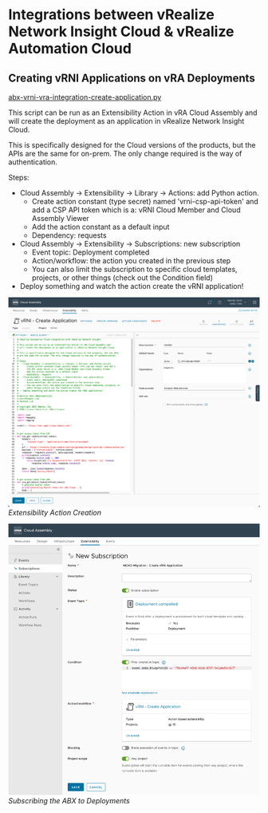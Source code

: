 # Integrations between vRealize Network Insight Cloud & vRealize Automation Cloud

## Creating vRNI Applications on vRA Deployments

[abx-vrni-vra-integration-create-application.py](https://github.com/vrealize-network-insight/vrni-vra-integration/blob/main/abx-vrni-vra-integration-create-application.py)

This script can be run as an Extensibility Action in vRA Cloud Assembly and
will create the deployment as an application in vRealize Network Insight Cloud.

This is specifically designed for the Cloud versions of the products, but the APIs
are the same for on-prem. The only change required is the way of authentication.

Steps:

- Cloud Assembly -> Extensibility -> Library -> Actions: add Python action.
  - Create action constant (type secret) named 'vrni-csp-api-token' and add a
    CSP API token which is a: vRNI Cloud Member and Cloud Assembly Viewer
  - Add the action constant as a default input
  - Dependency: requests
- Cloud Assembly -> Extensibility -> Subscriptions: new subscription
  - Event topic: Deployment completed
  - Action/workflow: the action you created in the previous step
  - You can also limit the subscription to specific cloud templates, projects, or
    other things (check out the Condition field)
- Deploy something and watch the action create the vRNI application!

![Extensibility Action Creation](https://github.com/vrealize-network-insight/vrni-vra-integration/blob/main/docs/vra-abx-vrni-apps.png?raw=true)
*Extensibility Action Creation*

![Subscribing the ABX to Deployments](https://github.com/vrealize-network-insight/vrni-vra-integration/blob/main/docs/vra-subscription-setup-vrni-apps.png?raw=true)
*Subscribing the ABX to Deployments*

